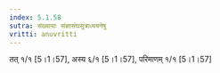 ```yaml
---
index: 5.1.58
sutra: संख्यायाः संज्ञासंघसूत्राध्ययनेषु
vritti: anuvritti
---
```


तत् १/१  [5।1।57], अस्य  ६/१ [5।1।57], परिमाणम्  १/१ [5।1।57]